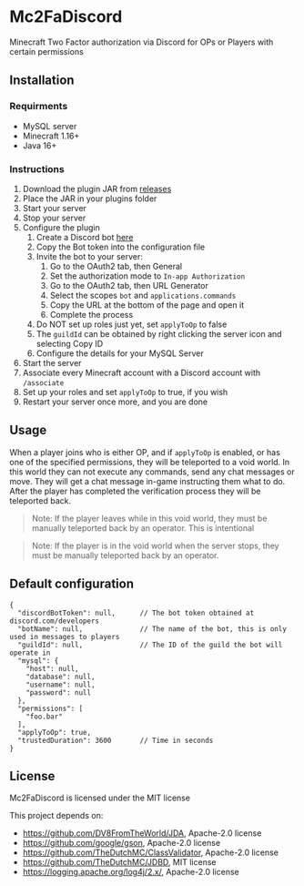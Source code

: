 # Mc2FaDiscord
Minecraft Two Factor authorization via Discord for OPs or Players with certain permissions

## Installation
### Requirments
- MySQL server
- Minecraft 1.16+
- Java 16+

### Instructions
1. Download the plugin JAR from [releases](https://github.com/TheDutchMC/Mc2FaDiscord/releases)
2. Place the JAR in your plugins folder
3. Start your server
4. Stop your server
5. Configure the plugin
    1. Create a Discord bot [here](https://discord.com/developers)
    2. Copy the Bot token into the configuration file
    3. Invite the bot to your server:
        1. Go to the OAuth2 tab, then General
        2. Set the authorization mode to `In-app Authorization`
        3. Go to the OAuth2 tab, then URL Generator
        4. Select the scopes `bot` and `applications.commands`
        5. Copy the URL at the bottom of the page and open it
        6. Complete the process
    4. Do NOT set up roles just yet, set `applyToOp` to false
    5. The `guildId` can be obtained by right clicking the server icon and selecting Copy ID
    6. Configure the details for your MySQL Server
6. Start the server
7. Associate every Minecraft account with a Discord account with `/associate`
8. Set up your roles and set `applyToOp` to true, if you wish
9. Restart your server once more, and you are done

## Usage
When a player joins who is either OP, and if `applyToOp` is enabled, or has one of the specified permissions, they will be teleported to a void world. In this world they can not execute any commands, send any chat messages or move. 
They will get a chat message in-game instructing them what to do. After the player has completed the verification process they will be teleported back.

>Note: If the player leaves while in this void world, they must be manually teleported back by an operator. This is intentional  

>Note: If the player is in the void world when the server stops, they must be manually teleported back by an operator.  


## Default configuration
```jsonc
{
  "discordBotToken": null,      // The bot token obtained at discord.com/developers
  "botName": null,              // The name of the bot, this is only used in messages to players
  "guildId": null,              // The ID of the guild the bot will operate in
  "mysql": {
    "host": null,
    "database": null,
    "username": null,
    "password": null
  },
  "permissions": [
    "foo.bar"
  ],
  "applyToOp": true,
  "trustedDuration": 3600       // Time in seconds
}
```
## License
Mc2FaDiscord is licensed under the MIT license

This project depends on:
- https://github.com/DV8FromTheWorld/JDA, Apache-2.0 license
- https://github.com/google/gson, Apache-2.0 license
- https://github.com/TheDutchMC/ClassValidator, Apache-2.0 license
- https://github.com/TheDutchMC/JDBD, MIT license
- https://logging.apache.org/log4j/2.x/, Apache-2.0 license